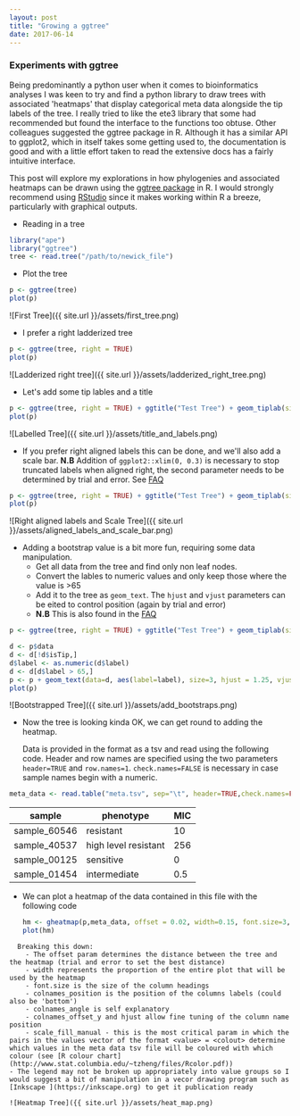 ```yaml
---
layout: post
title: "Growing a ggtree"
date: 2017-06-14
---
```

### Experiments with ggtree

Being predominantly a python user when it comes to bioinformatics analyses I was keen to try and find a python library to draw trees with associated 'heatmaps' that display categorical meta data alongside the tip labels of the tree. I really tried to like the ete3 library that some had recommended but found the interface to the functions too obtuse. Other colleagues suggested the ggtree package in R. Although it has a similar API to ggplot2, which in itself takes some getting used to, the documentation is good and with a little effort taken to read the extensive docs has a fairly intuitive interface.

This post will explore my explorations in how phylogenies and associated heatmaps can be drawn using the [ggtree package](https://guangchuangyu.github.io/ggtree/) in R. I would strongly recommend using [RStudio](https://www.rstudio.com/) since it makes working within R a breeze, particularly with graphical outputs.

  - Reading in a tree
  ```R
  library("ape")
  library("ggtree")
  tree <- read.tree("/path/to/newick_file")
  ```
  - Plot the tree
  ```R
  p <- ggtree(tree)
  plot(p)
  ```
  ![First Tree]({{ site.url }}/assets/first_tree.png)
  
  - I prefer a right ladderized tree
  ```R
  p <- ggtree(tree, right = TRUE)
  plot(p)
  ```
  ![Ladderized right tree]({{ site.url }}/assets/ladderized_right_tree.png)
  - Let's add some tip lables and a title
  ```R
  p <- ggtree(tree, right = TRUE) + ggtitle("Test Tree") + geom_tiplab(size = 2)
  plot(p)
  ```
  ![Labelled Tree]({{ site.url }}/assets/title_and_labels.png)
  - If you prefer right aligned labels this can be done, and we'll also add a scale bar.
  **N.B** Addition of `ggplot2::xlim(0, 0.3)` is necessary to stop truncated labels when aligned right, the second parameter needs to be determined by trial and error. See [FAQ](https://guangchuangyu.github.io/ggtree/faq/)
  ```R
  p <- ggtree(tree, right = TRUE) + ggtitle("Test Tree") + geom_tiplab(size = 2, align=TRUE, linesize=.25)  + geom_treescale(x=0.05, y=0, offset=2, fontsize = 3) + ggplot2::xlim(0, 0.3)
 plot(p)
 ```
 ![Right aligned labels and Scale Tree]({{ site.url }}/assets/aligned_labels_and_scale_bar.png)
 - Adding a bootstrap value is a bit more fun, requiring some data manipulation.
   - Get all data from the tree and find only non leaf nodes.
   - Convert the lables to numeric values and only keep those where the value is >65
   - Add it to the tree as `geom_text`. The `hjust` and `vjust` parameters can be eited to control position (again by trial and error)
   - **N.B** This is also found in the [FAQ](https://guangchuangyu.github.io/ggtree/faq/)
 
 ```R
 p <- ggtree(tree, right = TRUE) + ggtitle("Test Tree") + geom_tiplab(size = 2, align=TRUE, linesize=.25)  + geom_treescale(x=0.05, y=0, offset=2, fontsize = 3) + ggplot2::xlim(0, 0.3)
 
 d <- p$data
 d <- d[!d$isTip,]
 d$label <- as.numeric(d$label)
 d <- d[d$label > 65,]
 p <- p + geom_text(data=d, aes(label=label), size=3, hjust = 1.25, vjust = -0.4)
 plot(p)
 ```
 ![Bootstrapped Tree]({{ site.url }}/assets/add_bootstraps.png)
 - Now the tree is looking kinda OK, we can get round to adding the heatmap.
 
   Data is provided in the format as a tsv and read using the following code. Header and row names are specified using the two parameters `header=TRUE` and `row.names=1`. `check.names=FALSE` is necessary in case sample names begin with a numeric.
 ```R
 meta_data <- read.table("meta.tsv", sep="\t", header=TRUE,check.names=FALSE, stringsAsFactor=F, row.names = 1)
 ```
 
   | sample | phenotype | MIC |
   |--------|-----------|-----|
   | sample_60546 | resistant | 10 |
   | sample_40537 | high level resistant | 256 |
   | sample_00125 | sensitive | 0 |
   | sample_01454 | intermediate | 0.5 |


 - We can plot a heatmap of the data contained in this file with the following code
   ```R
   hm <- gheatmap(p,meta_data, offset = 0.02, width=0.15, font.size=3, colnames_position= "top", colnames_angle = 90, colnames_offset_y = 0, hjust = 0) + scale_fill_manual(values=c("sensitive" = "green", "intermediate" = "turquoise", "resistant" = "blue", "high level resistant" = "purple3", "0" = "white", "0.25" = "white", "0.5" = "gold", "10" = "darkorange2", "15" = "darkorange2", "20" = "darkorange2", "256" = "firebrick3"))
   plot(hm)
 ```
   Breaking this down:
     - The offset param determines the distance between the tree and the heatmap (trial and error to set the best distance)
     - width represents the proportion of the entire plot that will be used by the heatmap
     - font.size is the size of the column headings
     - colnames_position is the position of the columns labels (could also be 'bottom')
     - colnames_angle is self explanatory
     - colnames_offset_y and hjust allow fine tuning of the column name position
     - scale_fill_manual - this is the most critical param in which the pairs in the values vector of the format <value> = <colout> determine which values in the meta data tsv file will be coloured with which colour (see [R colour chart](http://www.stat.columbia.edu/~tzheng/files/Rcolor.pdf))
 - The legend may not be broken up appropriately into value groups so I would suggest a bit of manipulation in a vecor drawing program such as [Inkscape ](https://inkscape.org) to get it publication ready
   
 ![Heatmap Tree]({{ site.url }}/assets/heat_map.png)
 
  
  
